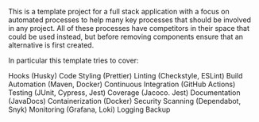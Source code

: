 This is a template project for a full stack application with a focus on automated processes to help many key processes that should be involved in any project. All of these processes have competitors in their space that could be used instead, but before removing components ensure that an alternative is first created.

In particular this template tries to cover:

Hooks (Husky)
Code Styling (Prettier)
Linting (Checkstyle, ESLint)
Build Automation (Maven, Docker)
Continuous Integration (GitHub Actions)
Testing (JUnit, Cypress, Jest)
Coverage (Jacoco. Jest)
Documentation (JavaDocs)
Containerization (Docker)
Security Scanning (Dependabot, Snyk)
Monitoring (Grafana, Loki)
Logging
Backup
